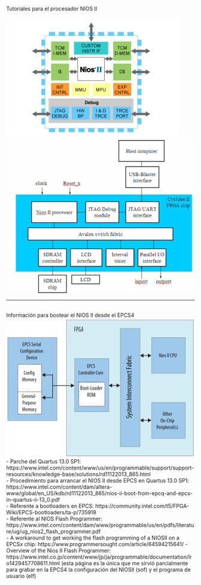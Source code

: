 Tutoriales para el procesador NIOS II<br><br>
<img src="Nios-ii-features.png"><br>
<img src="sys2.gif"><br>
<hr><br>
Información para bootear el NIOS II desde el EPCS4 <br>
<img src="bootloader.PNG"><br>
- Parche del Quartus 13.0 SP1: https://www.intel.com/content/www/us/en/programmable/support/support-resources/knowledge-base/solutions/rd11122013_865.html<br>
- Procedimiento para arrancar el NIOS II desde EPCS en Quartus 13.0 SP1: https://www.intel.com/content/dam/altera-www/global/en_US/kdb/rd11122013_865/nios-ii-boot-from-epcq-and-epcs-in-quartus-ii-13_0.pdf<br>
- Referente a bootloaders en EPCS: https://community.intel.com/t5/FPGA-Wiki/EPCS-bootloaders/ta-p/735918<br>
- Referente al NIOS Flash Programmer: https://www.intel.com/content/dam/www/programmable/us/en/pdfs/literature/ug/ug_nios2_flash_programmer.pdf<br>
- A workaround to get working the flash programming of a NIOSII on a EPCSx chip: https://www.programmersought.com/article/64594215641/
- Overview of the Nios II Flash Programmer: https://www.intel.co.jp/content/www/jp/ja/programmable/documentation/lro1429457708611.html (esta página es la única que me sirvió parcialmente para grabar en la EPCS4 la configuración del NIOSII (sof) y el programa de usuario (elf)
